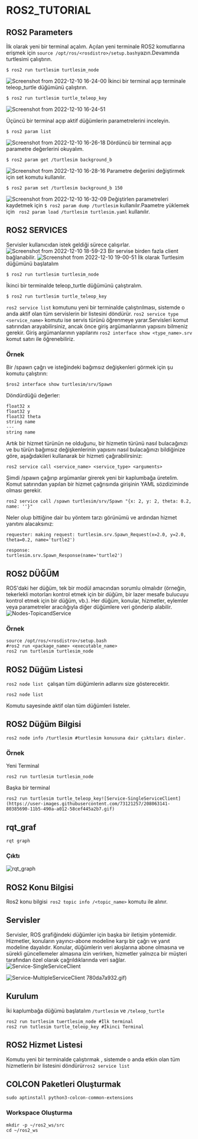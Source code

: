 # ROS2_TUTORIAL
## ROS2 Parameters
İlk olarak yeni bir terminal açalım. Açılan yeni terminale ROS2 komutlarına erişmek için ```source /opt/ros/<rosdistro>/setup.bash```yazın.Devamında turtlesimi çalıştırın.
```
$ ros2 run turtlesim turtlesim_node
```
![Screenshot from 2022-12-10 16-24-00](https://user-images.githubusercontent.com/73121257/206857442-8d6920f6-675f-4353-a4fe-2ed24c1addbd.png)
İkinci bir terminal açıp terminale teleop_turtle düğümünü çalıştırın.
```
$ ros2 run turtlesim turtle_teleop_key
```
![Screenshot from 2022-12-10 16-24-51](https://user-images.githubusercontent.com/73121257/206857494-32971efe-e2ef-4a17-bfbc-5c29e3a00e49.png)

Üçüncü bir terminal açıp aktif düğümlerin parametrelerini inceleyin.
```
$ ros2 param list
```
![Screenshot from 2022-12-10 16-26-18](https://user-images.githubusercontent.com/73121257/206857513-5baa5656-a657-408a-be69-550100861bb2.png)
Dördüncü bir terminal açıp parametre değerlerini okuyalım.
```
$ ros2 param get /turtlesim background_b
```
![Screenshot from 2022-12-10 16-28-16](https://user-images.githubusercontent.com/73121257/206857633-b8402662-f0b1-4106-beff-fec2c0fb1999.png)
Parametre değeriini değiştirmek için set komutu kullanılır.
```
$ ros2 param set /turtlesim background_b 150
```
![Screenshot from 2022-12-10 16-32-09](https://user-images.githubusercontent.com/73121257/206857828-71297928-dbb5-4c4e-8b6c-aef752eb24f5.png)
 Değiştirlen parametreleri kaydetmek için ``` $ ros2 param dump /turtlesim ``` kullanılır.Paametre yüklemek için ```  ros2 param load /turtlesim turtlesim.yaml ``` kullanılır.

## ROS2 SERVICES
Servisler kullanıcıdan istek geldiği sürece çalışırlar.
![Screenshot from 2022-12-10 18-59-23](https://user-images.githubusercontent.com/73121257/206863929-2ea2425c-ebcb-4055-b8ee-ea2d10be0b29.png)
Bir servise birden fazla client bağlanabilir.
![Screenshot from 2022-12-10 19-00-51](https://user-images.githubusercontent.com/73121257/206864017-19925835-adda-4ab8-a7a9-8a2034088a4c.png)
İlk olarak Turtlesim düğümünü başlatalım
```
$ ros2 run turtlesim turtlesim_node
```
İkinci bir terminalde teleop_turtle düğümünü çalıştıralım.
```
$ ros2 run turtlesim turtle_teleop_key
```
``` ros2 service list ``` komutunu yeni bir terminalde çalıştırılması, sistemde o anda aktif olan tüm servislerin bir listesini döndürür. ``` ros2 service type <service_name> ``` komutu ise servis türünü öğrenmeye yarar.Servisleri komut satırından arayabilirsiniz, ancak önce giriş argümanlarının yapısını bilmeniz gerekir. Giriş argümanlarının yapılarını ``` ros2 interface show <type_name>.srv ``` komut satırı ile öğrenebiliriz.
### Örnek
Bir /spawn çağrı ve isteğindeki bağımsız değişkenleri görmek için şu komutu çalıştırın:
```
$ros2 interface show turtlesim/srv/Spawn
```
Döndürdüğü değerler:
```
float32 x
float32 y
float32 theta
string name 
---
string name
```
Artık bir hizmet türünün ne olduğunu, bir hizmetin türünü nasıl bulacağınızı ve bu türün bağımsız değişkenlerinin yapısını nasıl bulacağınızı bildiğinize göre, aşağıdakileri kullanarak bir hizmeti çağırabilirsiniz:
```
ros2 service call <service_name> <service_type> <arguments>
```
Şimdi /spawn çağırıp argümanlar girerek yeni bir kaplumbağa üretelim. Komut satırından yapılan bir hizmet çağrısında <arguments> girişinin YAML sözdiziminde olması gerekir.
```
ros2 service call /spawn turtlesim/srv/Spawn "{x: 2, y: 2, theta: 0.2, name: ''}"
```
Neler olup bittiğine dair bu yöntem tarzı görünümü ve ardından hizmet yanıtını alacaksınız:
 ```
requester: making request: turtlesim.srv.Spawn_Request(x=2.0, y=2.0, theta=0.2, name='turtle2')

response:
turtlesim.srv.Spawn_Response(name='turtle2')
```
## ROS2 DÜĞÜM
ROS'daki her düğüm, tek bir modül amacından sorumlu olmalıdır (örneğin, tekerlekli motorları kontrol etmek için bir düğüm, bir lazer mesafe bulucuyu kontrol etmek için bir düğüm, vb.). Her düğüm, konular, hizmetler, eylemler veya parametreler aracılığıyla diğer düğümlere veri gönderip alabilir.
![Nodes-TopicandService](https://user-images.githubusercontent.com/73121257/208055253-b2523f3d-6d9e-4baa-9e17-28bb08fa914d.gif)
### Örnek
 ```
 source /opt/ros/<rosdistro>/setup.bash
 #ros2 run <package_name> <executable_name>
 ros2 run turtlesim turtlesim_node
```
 ## ROS2 Düğüm Listesi
  ```ros2 node list ``` çalışan tüm düğümlerin adlarını size gösterecektir.
  ```
 ros2 node list
```
 Komutu sayesinde aktif olan tüm düğümleri listeler.
 ## ROS2 Düğüm Bilgisi
 ```
 ros2 node info /turtlesim #turtlesim konusuna dair çıktıları dinler.
 ```
 ### Örnek
 Yeni Terminal
 ```
 ros2 run turtlesim turtlesim_node
 ```
Başka bir terminal
 ```
 ros2 run turtlesim turtle_teleop_key![Service-SingleServiceClient](https://user-images.githubusercontent.com/73121257/208063141-80385690-11b5-490a-a012-58cef445a2b7.gif)

 ```
 ## rqt_graf
 ```
 rqt graph
 ```
 ### Çıktı
 ![rqt_graph](https://user-images.githubusercontent.com/73121257/208062627-60aabe60-63f0-425d-89ab-9859202bb8c6.png)
 ## ROS2 Konu Bilgisi
 Ros2 konu bilgisi``` ros2 topic info /<topic_name>```  komutu ile alınır.
## Servisler
 Servisler, ROS grafiğindeki düğümler için başka bir iletişim yöntemidir. Hizmetler, konuların yayıncı-abone modeline karşı bir çağrı ve yanıt modeline dayalıdır. Konular, düğümlerin veri akışlarına abone olmasına ve sürekli güncellemeler almasına izin verirken, hizmetler yalnızca bir müşteri tarafından özel olarak çağrıldıklarında veri sağlar.
 ![Service-SingleServiceClient](https://user-images.githubusercontent.com/73121257/208063561-aa8eb7e6-57c3-451b-bedf-892a0df0c3a5.gif)

 
 ![Service-MultipleServiceClient](https://user-images.githubusercontent.com/73121257/208063456-ffe29eea-c44b-4d4c-b6d9-4104d27dc997.gif)
780da7a932.gif)
## Kurulum
 İki kaplumbağa düğümü başlatalım ```/turtlesim``` ve ```/teleop_turtle```
 ```
 ros2 run turtlesim tuertlesim_node #İlk terminal
 ros2 run tutlesim turtle_teleop_key #İkinci Terminal
 ```
 ## ROS2 Hizmet Listesi
 Komutu yeni bir terminalde çalıştırmak , sistemde o anda etkin olan tüm hizmetlerin bir listesini döndürür```ros2 service list```
 
## COLCON Paketleri Oluşturmak 
 ```
 sudo aptinstall python3-colcon-common-extensions
 ```
 ### Workspace Oluşturma
 ```
 mkdir -p ~/ros2_ws/src
cd ~/ros2_ws
 ```
